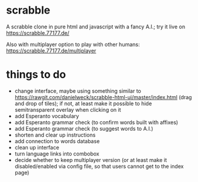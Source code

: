 scrabble
========

A scrabble clone in pure html and javascript with a fancy A.I.; try it live on https://scrabble.77177.de/

Also with multiplayer option to play with other humans: https://scrabble.77177.de/multiplayer

things to do
============

- change interface, maybe using something similar to https://rawgit.com/danielweck/scrabble-html-ui/master/index.html (drag and drop of tiles); if not, at least make it possible to hide semitransparent overlay when clicking on it
- add Esperanto vocabulary
- add Esperanto grammar check (to confirm words built with affixes)
- add Esperanto grammar check (to suggest words to A.I.)
- shorten and clear up instructions
- add connection to words database
- clean up interface
- turn language links into combobox
- decide whether to keep multiplayer version (or at least make it disabled/enabled via config file, so that users cannot get to the index page)
